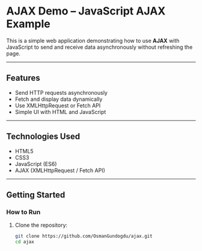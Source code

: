 # AJAX Demo – JavaScript AJAX Example

This is a simple web application demonstrating how to use **AJAX** with JavaScript to send and receive data asynchronously without refreshing the page.

---

## Features

- Send HTTP requests asynchronously  
- Fetch and display data dynamically  
- Use XMLHttpRequest or Fetch API  
- Simple UI with HTML and JavaScript

---

## Technologies Used

- HTML5  
- CSS3  
- JavaScript (ES6)  
- AJAX (XMLHttpRequest / Fetch API)

---

## Getting Started

### How to Run

1. Clone the repository:
   ```bash
   git clone https://github.com/OsmanGundogdu/ajax.git
   cd ajax

